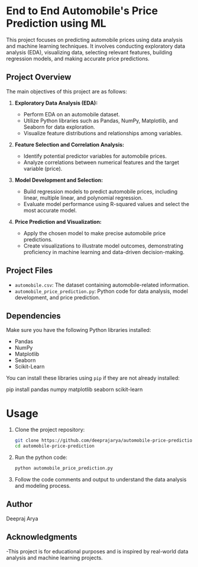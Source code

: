 # End to End Automobile's Price Prediction using ML

This project focuses on predicting automobile prices using data analysis and machine learning techniques. It involves conducting exploratory data analysis (EDA), visualizing data, selecting relevant features, building regression models, and making accurate price predictions.

## Project Overview

The main objectives of this project are as follows:

1. **Exploratory Data Analysis (EDA):**
   - Perform EDA on an automobile dataset.
   - Utilize Python libraries such as Pandas, NumPy, Matplotlib, and Seaborn for data exploration.
   - Visualize feature distributions and relationships among variables.

2. **Feature Selection and Correlation Analysis:**
   - Identify potential predictor variables for automobile prices.
   - Analyze correlations between numerical features and the target variable (price).

3. **Model Development and Selection:**
   - Build regression models to predict automobile prices, including linear, multiple linear, and polynomial regression.
   - Evaluate model performance using R-squared values and select the most accurate model.

4. **Price Prediction and Visualization:**
   - Apply the chosen model to make precise automobile price predictions.
   - Create visualizations to illustrate model outcomes, demonstrating proficiency in machine learning and data-driven decision-making.

## Project Files

- `automobile.csv`: The dataset containing automobile-related information.
- `automobile_price_prediction.py`: Python code for data analysis, model development, and price prediction.

## Dependencies

Make sure you have the following Python libraries installed:

- Pandas
- NumPy
- Matplotlib
- Seaborn
- Scikit-Learn

You can install these libraries using `pip` if they are not already installed:

pip install pandas numpy matplotlib seaborn scikit-learn


# Usage

1. Clone the project repository:

   ```bash
   git clone https://github.com/deeprajarya/automobile-price-prediction.git
   cd automobile-price-prediction

2. Run the python code:
   
   ```bash
   python automobile_price_prediction.py

4. Follow the code comments and output to understand the data analysis and modeling process.

## Author
Deepraj Arya

## Acknowledgments
-This project is for educational purposes and is inspired by real-world data analysis and machine learning projects.

